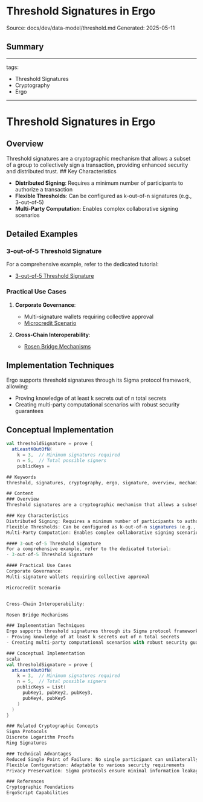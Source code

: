 # Threshold Signatures in Ergo
Source: docs/dev/data-model/threshold.md
Generated: 2025-05-11

## Summary
---
tags:
  - Threshold Signatures
  - Cryptography
  - Ergo
---

# Threshold Signatures in Ergo

## Overview

Threshold signatures are a cryptographic mechanism that allows a subset of a group to collectively sign a transaction, providing enhanced security and distributed trust. ## Key Characteristics

- **Distributed Signing**: Requires a minimum number of participants to authorize a transaction
- **Flexible Thresholds**: Can be configured as k-out-of-n signatures (e.g., 3-out-of-5)
- **Multi-Party Computation**: Enables complex collaborative signing scenarios

## Detailed Examples

### 3-out-of-5 Threshold Signature

For a comprehensive example, refer to the dedicated tutorial:
- [3-out-of-5 Threshold Signature](3-out-of-5.md)

### Practical Use Cases

1. **Corporate Governance**: 
   - Multi-signature wallets requiring collective approval
   - [Microcredit Scenario](microcredit.md)

2. **Cross-Chain Interoperability**:
   - [Rosen Bridge Mechanisms](rosen.md)

## Implementation Techniques

Ergo supports threshold signatures through its Sigma protocol framework, allowing:
- Proving knowledge of at least k secrets out of n total secrets
- Creating multi-party computational scenarios with robust security guarantees

## Conceptual Implementation

```scala
val thresholdSignature = prove {
  atLeastKOutOfN(
    k = 3,  // Minimum signatures required
    n = 5,  // Total possible signers
    publicKeys =

## Keywords
threshold, signatures, cryptography, ergo, signature, overview, mechanism, subset, group, transaction, security, trust, characteristics, signing, number, participant, flexible, thresholds, multi, party

## Content
### Overview
Threshold signatures are a cryptographic mechanism that allows a subset of a group to collectively sign a transaction, providing enhanced security and distributed trust.

### Key Characteristics
Distributed Signing: Requires a minimum number of participants to authorize a transaction
Flexible Thresholds: Can be configured as k-out-of-n signatures (e.g., 3-out-of-5)
Multi-Party Computation: Enables complex collaborative signing scenarios

#### 3-out-of-5 Threshold Signature
For a comprehensive example, refer to the dedicated tutorial:
- 3-out-of-5 Threshold Signature

#### Practical Use Cases
Corporate Governance: 
Multi-signature wallets requiring collective approval

Microcredit Scenario


Cross-Chain Interoperability:

Rosen Bridge Mechanisms

### Implementation Techniques
Ergo supports threshold signatures through its Sigma protocol framework, allowing:
- Proving knowledge of at least k secrets out of n total secrets
- Creating multi-party computational scenarios with robust security guarantees

### Conceptual Implementation
scala
val thresholdSignature = prove {
  atLeastKOutOfN(
    k = 3,  // Minimum signatures required
    n = 5,  // Total possible signers
    publicKeys = List(
      pubKey1, pubKey2, pubKey3, 
      pubKey4, pubKey5
    )
  )
}

### Related Cryptographic Concepts
Sigma Protocols
Discrete Logarithm Proofs
Ring Signatures

### Technical Advantages
Reduced Single Point of Failure: No single participant can unilaterally control funds
Flexible Configuration: Adaptable to various security requirements
Privacy Preservation: Sigma protocols ensure minimal information leakage

### References
Cryptographic Foundations
ErgoScript Capabilities
